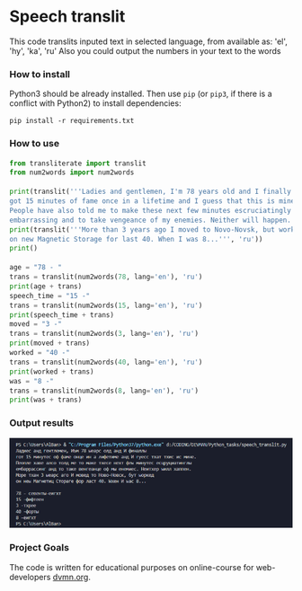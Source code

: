 # Speech translit

This code translits inputed text in selected language, from available as: 'el', 'hy', 'ka', 'ru'
Also you could output the numbers in your text to the words

### How to install

Python3 should be already installed. 
Then use `pip` (or `pip3`, if there is a conflict with Python2) to install dependencies:
```
pip install -r requirements.txt
```
### How to use

```python
from transliterate import translit
from num2words import num2words

print(translit('''Ladies and gentlemen, I'm 78 years old and I finally
got 15 minutes of fame once in a lifetime and I guess that this is mine.
People have also told me to make these next few minutes escruciatingly
embarrassing and to take vengeance of my enemies. Neither will happen.''', 'ru'))
print(translit('''More than 3 years ago I moved to Novo-Novsk, but worked
on new Magnetic Storage for last 40. When I was 8...''', 'ru'))
print()

age = "78 - "
trans = translit(num2words(78, lang='en'), 'ru')
print(age + trans)
speech_time = "15 -"
trans = translit(num2words(15, lang='en'), 'ru')
print(speech_time + trans)
moved = "3 -"
trans = translit(num2words(3, lang='en'), 'ru')
print(moved + trans)
worked = "40 -"
trans = translit(num2words(40, lang='en'), 'ru')
print(worked + trans)
was = "8 -"
trans = translit(num2words(8, lang='en'), 'ru')
print(was + trans)
```

### Output results
![](https://github.com/AlBan52/Python_scripts_tasks/blob/master/T2_Speech/screenshots/Output_results.png)

### Project Goals

The code is written for educational purposes on online-course for web-developers [dvmn.org](https://dvmn.org/).

